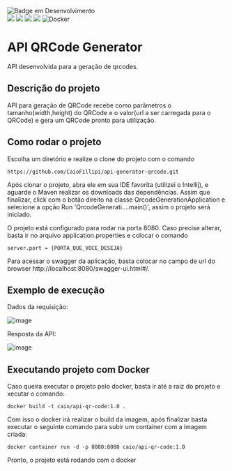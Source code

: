 ![Badge em Desenvolvimento](http://img.shields.io/static/v1?label=STATUS&message=EM%20DESENVOLVIMENTO&color=GREEN&style=for-the-badge)<br>
 <img src="https://img.shields.io/static/v1?label=spring boot&message=framework&color=blue&style=for-the-badge&logo=SPRING"/>
  <img src="https://img.shields.io/static/v1?label=Maven&message=>= 3.6&color=blue&style=for-the-badge&logo=APACHE"/>
  <img src="https://img.shields.io/static/v1?label=java&message=17&color=orange&style=for-the-badge&logo=JAVA"/>
  <img src="https://img.shields.io/static/v1?label=git&message=SCM&color=black&style=for-the-badge&logo=git"/>
  ![Docker](https://img.shields.io/badge/docker-%230db7ed.svg?style=for-the-badge&logo=docker&logoColor=white)
<h1>API QRCode Generator</h1>
API desenvolvida para a geração de qrcodes.

<h2>Descrição do projeto</h2>
API para geração de QRCode recebe como parâmetros o tamanho(width,height) do QRCode e o valor(url a ser carregada para o QRCode) e gera um QRCode pronto para utilização.

<h2>Como rodar o projeto</h2>

Escolha um diretório e realize o clone do projeto com o comando
```
https://github.com/CaioFillipi/api-generator-qrcode.git
```

Após clonar o projeto, abra ele em sua IDE favorita (utilizei o Intellij), e aguarde o Maven realizar os downloads das dependências. Assim que finalizar, click com o botão direito na classe QrcodeGenerationApplication e selecione a opção Run 'QrcodeGenerati....main()', assim o projeto será iniciado.

O projeto está configurado para rodar na porta 8080. Caso precise alterar, basta ir no arquivo application.properties e colocar o comando
```
server.port = {PORTA_QUE_VOCE_DESEJA}
```
Para acessar o swagger da aplicação, basta colocar no campo de url do browser http://localhost:8080/swagger-ui.html#/.

<h2>Exemplo de execução</h2>

Dados da requisição:

![image](https://user-images.githubusercontent.com/19175715/226942053-74c94fae-12cc-43a9-a081-78dfc4894104.png)

Resposta da API:

![image](https://user-images.githubusercontent.com/19175715/226942304-85e00a51-04c2-474d-8f2d-9558bcbbe4ef.png)

<h2>Executando projeto com Docker</h2>
Caso queira executar o projeto pelo docker, basta ir até a raiz do projeto e xecutar o comando:

```
docker build -t caio/api-qr-code:1.0 .
```
Com isso o docker irá realizar o build da imagem, após finalizar basta executar o seguinte comando para subir um container com a imagem criada:

```
docker container run -d -p 8080:8080 caio/api-qr-code:1.0
```

Pronto, o projeto está rodando com o docker
